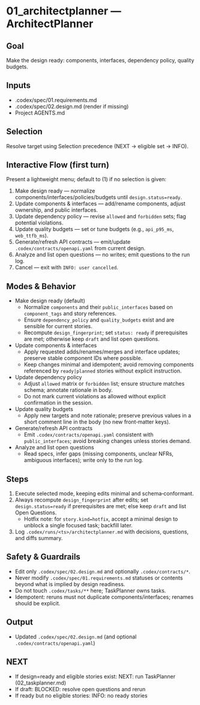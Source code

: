 # 01_architectplanner — ArchitectPlanner

## Goal
Make the design ready: components, interfaces, dependency policy, quality budgets.

## Inputs
- .codex/spec/01.requirements.md
- .codex/spec/02.design.md (render if missing)
- Project AGENTS.md

## Selection
Resolve target using Selection precedence (NEXT → eligible set → INFO).

## Interactive Flow (first turn)
Present a lightweight menu; default to (1) if no selection is given:
1) Make design ready — normalize components/interfaces/policies/budgets until `design.status=ready`.
2) Update components & interfaces — add/rename components, adjust ownership, and public interfaces.
3) Update dependency policy — revise `allowed` and `forbidden` sets; flag potential violations.
4) Update quality budgets — set or tune budgets (e.g., `api_p95_ms`, `web_ttfb_ms`).
5) Generate/refresh API contracts — emit/update `.codex/contracts/openapi.yaml` from current design.
6) Analyze and list open questions — no writes; emit questions to the run log.
7) Cancel — exit with `INFO: user cancelled`.

## Modes & Behavior
- Make design ready (default)
  - Normalize `components` and their `public_interfaces` based on `component_tags` and story references.
  - Ensure `dependency_policy` and `quality_budgets` exist and are sensible for current stories.
  - Recompute `design_fingerprint`; set `status: ready` if prerequisites are met; otherwise keep `draft` and list open questions.
- Update components & interfaces
  - Apply requested adds/renames/merges and interface updates; preserve stable component IDs where possible.
  - Keep changes minimal and idempotent; avoid removing components referenced by `ready|planned` stories without explicit instruction.
- Update dependency policy
  - Adjust `allowed` matrix or `forbidden` list; ensure structure matches schema; annotate rationale in body.
  - Do not mark current violations as allowed without explicit confirmation in the session.
- Update quality budgets
  - Apply new targets and note rationale; preserve previous values in a short comment line in the body (no new front‑matter keys).
- Generate/refresh API contracts
  - Emit `.codex/contracts/openapi.yaml` consistent with `public_interfaces`; avoid breaking changes unless stories demand.
- Analyze and list open questions
  - Read specs, infer gaps (missing components, unclear NFRs, ambiguous interfaces); write only to the run log.

## Steps
1) Execute selected mode, keeping edits minimal and schema‑conformant.
2) Always recompute `design_fingerprint` after edits; set `design.status=ready` if prerequisites are met; else keep `draft` and list Open Questions.
   - Hotfix note: for `story.kind=hotfix`, accept a minimal design to unblock a single focused task; backfill later.
3) Log `.codex/runs/<ts>/architectplanner.md` with decisions, questions, and diffs summary.

## Safety & Guardrails
- Edit only `.codex/spec/02.design.md` and optionally `.codex/contracts/*`.
- Never modify `.codex/spec/01.requirements.md` statuses or contents beyond what is implied by design readiness.
- Do not touch `.codex/tasks/**` here; TaskPlanner owns tasks.
- Idempotent: reruns must not duplicate components/interfaces; renames should be explicit.

## Output
- Updated `.codex/spec/02.design.md` (and optional `.codex/contracts/openapi.yaml`)

## NEXT
- If design=ready and eligible stories exist: NEXT: run TaskPlanner (02_taskplanner.md)
- If draft: BLOCKED: resolve open questions and rerun
- If ready but no eligible stories: INFO: no ready stories

